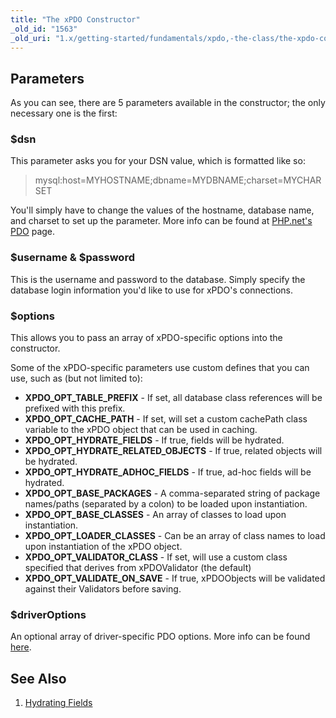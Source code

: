 ```yaml
---
title: "The xPDO Constructor"
_old_id: "1563"
_old_uri: "1.x/getting-started/fundamentals/xpdo,-the-class/the-xpdo-constructor"
---
```


Parameters
----------

As you can see, there are 5 parameters available in the constructor; the only necessary one is the first:

### $dsn

This parameter asks you for your DSN value, which is formatted like so:

> mysql:host=MYHOSTNAME;dbname=MYDBNAME;charset=MYCHARSET

You'll simply have to change the values of the hostname, database name, and charset to set up the parameter. More info can be found at [PHP.net's PDO](http://us.php.net/manual/en/pdo.construct.php) page.

### $username & $password

This is the username and password to the database. Simply specify the database login information you'd like to use for xPDO's connections.

### $options

This allows you to pass an array of xPDO-specific options into the constructor.

Some of the xPDO-specific parameters use custom defines that you can use, such as (but not limited to):

- **XPDO\_OPT\_TABLE\_PREFIX** - If set, all database class references will be prefixed with this prefix.
- **XPDO\_OPT\_CACHE\_PATH** - If set, will set a custom cachePath class variable to the xPDO object that can be used in caching.
- **XPDO\_OPT\_HYDRATE\_FIELDS** - If true, fields will be hydrated.
- **XPDO\_OPT\_HYDRATE\_RELATED\_OBJECTS** - If true, related objects will be hydrated.
- **XPDO\_OPT\_HYDRATE\_ADHOC\_FIELDS** - If true, ad-hoc fields will be hydrated.
- **XPDO\_OPT\_BASE\_PACKAGES** - A comma-separated string of package names/paths (separated by a colon) to be loaded upon instantiation.
- **XPDO\_OPT\_BASE\_CLASSES** - An array of classes to load upon instantiation.
- **XPDO\_OPT\_LOADER\_CLASSES** - Can be an array of class names to load upon instantiation of the xPDO object.
- **XPDO\_OPT\_VALIDATOR\_CLASS** - If set, will use a custom class specified that derives from xPDOValidator (the default)
- **XPDO\_OPT\_VALIDATE\_ON\_SAVE** - If true, xPDOObjects will be validated against their Validators before saving.

### $driverOptions

An optional array of driver-specific PDO options. More info can be found [here](http://us.php.net/manual/en/pdo.drivers.php).

See Also
--------

1. [Hydrating Fields](/xpdo/1.x/getting-started/fundamentals/xpdo,-the-class/the-xpdo-constructor/hydrating-fields)